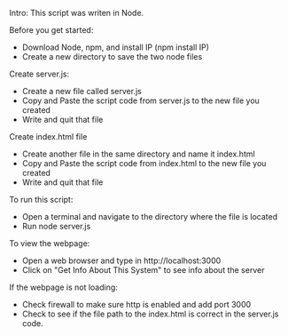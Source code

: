 Intro:
This script was writen in Node. 

Before you get started:
* Download Node, npm, and install IP (npm install IP)
* Create a new directory to save the two node files

Create server.js:
* Create a new file called server.js 
* Copy and Paste the script code from server.js to the new file you created
* Write and quit that file

Create index.html file
* Create another file in the same directory and name it index.html
* Copy and Paste the script code from index.html to the new file you created
* Write and quit that file

To run this script:
* Open a terminal and navigate to the directory where the file is located
* Run node server.js

To view the webpage:
* Open a web browser and type in http://localhost:3000
* Click on "Get Info About This System" to see info about the server

If the webpage is not loading:
* Check firewall to make sure http is enabled and add port 3000
* Check to see if the file path to the index.html is correct in the server.js code. 

